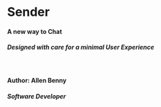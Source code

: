 # Sender
#### A new way to Chat 
##### Designed with care for a minimal User Experience
&nbsp; 
#### Author: Allen Benny
##### Software Developer
